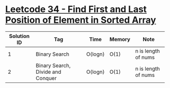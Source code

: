 # [Leetcode 34 - Find First and Last Position of Element in Sorted Array](https://leetcode.com/problems/find-first-and-last-position-of-element-in-sorted-array/)

| Solution ID | Tag | Time | Memory | Note |
| ----------- | --- | ---- | ------ | ---- |
| 1 | Binary Search | O(logn) | O(1) | n is length of nums |
| 2 | Binary Search, Divide and Conquer | O(logn) | O(1) | n is length of nums |